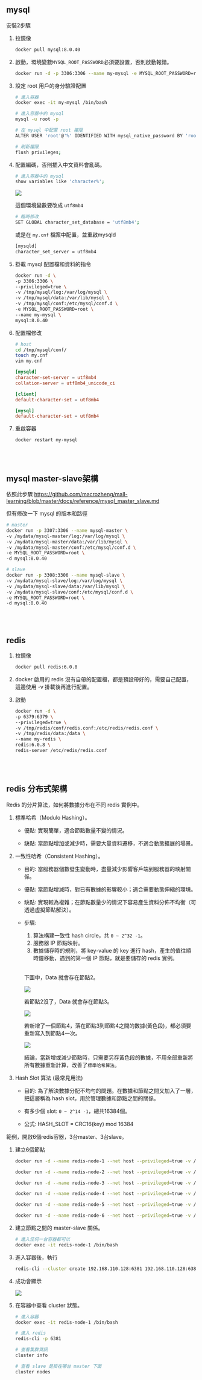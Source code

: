 ## mysql

安裝2步驟

1. 拉鏡像

    ```sh
    docker pull mysql:8.0.40
    ```

2. 啟動，環境變數`MYSQL_ROOT_PASSWORD`必須要設置，否則啟動報錯。

    ```sh
    docker run -d -p 3306:3306 --name my-mysql -e MYSQL_ROOT_PASSWORD=root mysql:8.0.40
    ```

3. 設定 root 用戶的身分驗證配置

    ```sh
    # 進入容器
    docker exec -it my-mysql /bin/bash

    # 進入容器中的 mysql
    mysql -u root -p

    # 在 mysql 中配置 root 權限
    ALTER USER 'root'@'%' IDENTIFIED WITH mysql_native_password BY 'root';

    # 刷新權限
    flush privileges;
    ```

4. 配置編碼，否則插入中文資料會亂碼。

    ```sh
    # 進入容器中的 mysql
    show variables like 'character%';
    ```

    <img src='../_image/Snipaste_2024-11-06_11-44-54.png'>

    這個環境變數要改成 `utf8mb4`

    ```sh
    # 臨時修改
    SET GLOBAL character_set_database = 'utf8mb4';
    ```

    或是在 `my.cnf` 檔案中配置，並重啟mysqld

    ```sh
    [mysqld]
    character_set_server = utf8mb4
    ```

5. 掛載 mysql 配置檔和資料的指令

    ```sh
    docker run -d \
    -p 3306:3306 \
    --privileged=true \
    -v /tmp/mysql/log:/var/log/mysql \
    -v /tmp/mysql/data:/var/lib/mysql \
    -v /tmp/mysql/conf:/etc/mysql/conf.d \
    -e MYSQL_ROOT_PASSWORD=root \
    --name my-mysql \
    mysql:8.0.40
    ```

6. 配置檔修改

    ```sh
    # host
    cd /tmp/mysql/conf/
    touch my.cnf
    vim my.cnf
    ```
    ```cnf
    [mysqld]
    character-set-server = utf8mb4
    collation-server = utf8mb4_unicode_ci

    [client]
    default-character-set = utf8mb4

    [mysql]
    default-character-set = utf8mb4
    ```

7. 重啟容器

    ```sh
    docker restart my-mysql
    ```

<br/>

<br/>

## mysql master-slave架構

依照此步驟 https://github.com/macrozheng/mall-learning/blob/master/docs/reference/mysql_master_slave.md


但有修改一下 mysql 的版本和路徑

```sh
# master
docker run -p 3307:3306 --name mysql-master \
-v /mydata/mysql-master/log:/var/log/mysql \
-v /mydata/mysql-master/data:/var/lib/mysql \
-v /mydata/mysql-master/conf:/etc/mysql/conf.d \
-e MYSQL_ROOT_PASSWORD=root \
-d mysql:8.0.40

# slave
docker run -p 3308:3306 --name mysql-slave \
-v /mydata/mysql-slave/log:/var/log/mysql \
-v /mydata/mysql-slave/data:/var/lib/mysql \
-v /mydata/mysql-slave/conf:/etc/mysql/conf.d \
-e MYSQL_ROOT_PASSWORD=root \
-d mysql:8.0.40
```

<br/>

<br/>

## redis

1. 拉鏡像

    ```sh
    docker pull redis:6.0.8
    ```

2. docker 啟用的 redis 沒有自帶的配置檔，都是預設帶好的，需要自己配置，這邊使用 -v 掛載後再進行配置。

3. 啟動

    ```sh
    docker run -d \
    -p 6379:6379 \
    --privileged=true \
    -v /tmp/redis/conf/redis.conf:/etc/redis/redis.conf \
    -v /tmp/redis/data:/data \
    --name my-redis \
    redis:6.0.8 \
    redis-server /etc/redis/redis.conf
    ``` 

<br/>

<br/>

## redis 分布式架構

Redis 的分片算法，如何將數據分布在不同 redis 實例中。

1. 標準哈希（Modulo Hashing）。

    * 優點: 實現簡單，適合節點數量不變的情況。

    * 缺點: 當節點增加或減少時，需要大量資料遷移，不適合動態擴展的場景。

2. 一致性哈希（Consistent Hashing）。

    * 目的: 當服務器個數發生變動時，盡量減少影響客戶端到服務器的映射關係。

    * 優點: 當節點增減時，對已有數據的影響較小；適合需要動態伸縮的環境。

    * 缺點: 實現較為複雜；在節點數量少的情況下容易產生資料分佈不均衡（可透過虛擬節點解決）。

    * 步驟: 

        1. 算法構建一致性 hash circle，共 `0 ~ 2^32 -1`。
        2. 服務器 IP 節點映射。
        3. 數據儲存時的規則，將 key-value 的 key 進行 hash，產生的值往順時鐘移動，遇到的第一個 IP 節點，就是要儲存的 redis 實例。

        <br/>

        下圖中，Data 就會存在節點2。

        <img src='../_image/Snipaste_2024-11-11_14-38-46.png'>

        <br/>

        若節點2沒了，Data 就會存在節點3。

        <img src='../_image/Snipaste_2024-11-11_14-55-10.png'>

        <br/>

        若新增了一個節點4，落在節點3到節點4之間的數據(黃色段)，都必須要重新寫入到節點4一次。

        <img src='../_image/Snipaste_2024-11-11_14-49-47.png'>

        結論，當新增或減少節點時，只需要另存黃色段的數據，不用全部重新將所有數據重新計算，改善了`標準哈希算法`。


3. Hash Slot 算法 (最常見用法)

    * 目的: 為了解決數據分配不均勻的問題。在數據和節點之間又加入了一層，把這層稱為 hash slot，用於管理數據和節點之間的關係。 

    * 有多少個 slot: `0 ~ 2^14 -1`，總共16384個。

    * 公式:  HASH_SLOT = CRC16(key) mod 16384



範例，開啟6個redis容器，3台master、3台slave。

1. 建立6個節點

    ```sh
    docker run -d --name redis-node-1 --net host --privileged=true -v /data/redis/share/redis-node-1:/data redis:6.0.8 --cluster-enabled yes --appendonly yes --port 6381

    docker run -d --name redis-node-2 --net host --privileged=true -v /data/redis/share/redis-node-2:/data redis:6.0.8 --cluster-enabled yes --appendonly yes --port 6382

    docker run -d --name redis-node-3 --net host --privileged=true -v /data/redis/share/redis-node-3:/data redis:6.0.8 --cluster-enabled yes --appendonly yes --port 6383

    docker run -d --name redis-node-4 --net host --privileged=true -v /data/redis/share/redis-node-4:/data redis:6.0.8 --cluster-enabled yes --appendonly yes --port 6384

    docker run -d --name redis-node-5 --net host --privileged=true -v /data/redis/share/redis-node-5:/data redis:6.0.8 --cluster-enabled yes --appendonly yes --port 6385

    docker run -d --name redis-node-6 --net host --privileged=true -v /data/redis/share/redis-node-6:/data redis:6.0.8 --cluster-enabled yes --appendonly yes --port 6386

    ```

2. 建立節點之間的 master-slave 關係。

    ```sh
    # 進入任何一台容器都可以
    docker exec -it redis-node-1 /bin/bash
    ```

3. 進入容器後，執行

    ```sh
    redis-cli --cluster create 192.168.110.128:6381 192.168.110.128:6382 192.168.110.128:6383 192.168.110.128:6384 192.168.110.128:6385 192.168.110.128:6386 --cluster-replicas 1
    ```

4. 成功會顯示

    <img src='../_image/Snipaste_2024-11-11_16-25-39.png'>

5. 在容器中查看 cluster 狀態。

    ```sh
    # 進入容器
    docker exec -it redis-node-1 /bin/bash

    # 進入 redis
    redis-cli -p 6381

    # 查看集群資訊
    cluster info

    # 查看 slave 是掛在哪台 master 下面
    cluster nodes
    ```